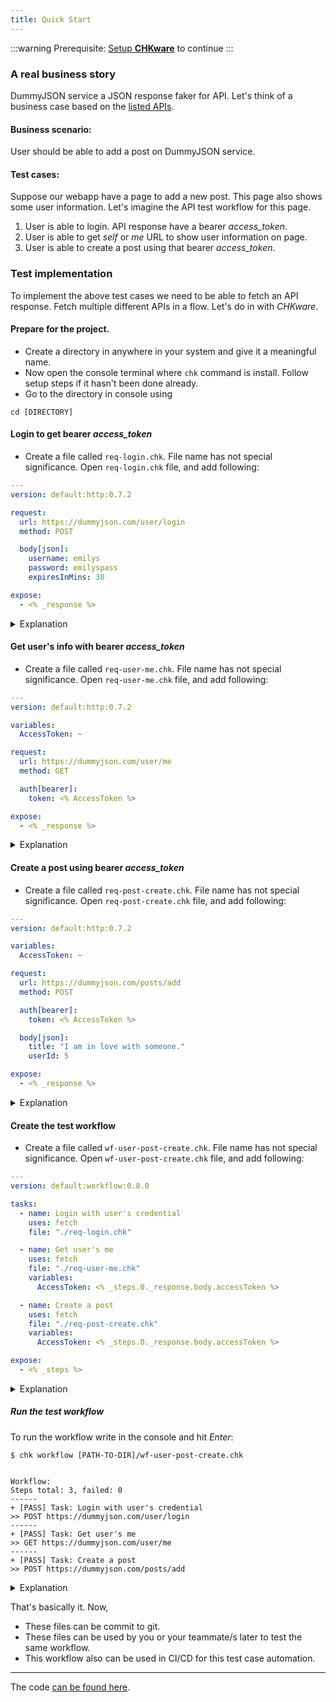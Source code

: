 ```yaml
---
title: Quick Start
---
```


:::warning
Prerequisite: [Setup **CHKware**](/docs/setup) to continue
:::

### A real business story

DummyJSON service a JSON response faker for API. Let's think of a business case based on the [listed APIs](https://dummyjson.com/docs).

#### Business scenario:

User should be able to add a post on DummyJSON service.

#### Test cases:

Suppose our webapp have a page to add a new post. This page also shows some user information. Let's imagine the API test workflow for this page.

1. User is able to login. API response have a bearer *access_token*.
2. User is able to get *self* or *me* URL to show user information on page.
3. User is able to create a post using that bearer *access_token*.

### Test implementation

To implement the above test cases we need to be able to fetch an API response. Fetch multiple different APIs in a flow. Let's do in with *CHKware*.

#### Prepare for the project.

- Create a directory in anywhere in your system and give it a meaningful name.
- Now open the console terminal where `chk` command is install. Follow setup steps if it hasn't been done already.
- Go to the directory in console using
```shell
cd [DIRECTORY]
```

#### Login to get bearer *access_token*

- Create a file called `req-login.chk`. File name has not special significance. Open `req-login.chk` file, and add following:

```yaml
---
version: default:http:0.7.2

request:
  url: https://dummyjson.com/user/login
  method: POST

  body[json]:
    username: emilys
    password: emilyspass
    expiresInMins: 30

expose:
  - <% _response %>
```

<details>
  <summary>Explanation</summary>

  This file is called *HTTP specification* or *HTTP spec* file in *CHKware*. This file holds configuration to call an URL.
  
  With `request:` node, we define what to request, and with `expose:` section we mention what to return. In this case the HTTP response body that was received.

  It is possible to use *HTTP spec* as a scriptable HTTP client.
</details>

#### Get user's info with bearer *access_token*

- Create a file called `req-user-me.chk`. File name has not special significance. Open `req-user-me.chk` file, and add following:

```yaml
---
version: default:http:0.7.2

variables:
  AccessToken: ~

request:
  url: https://dummyjson.com/user/me
  method: GET

  auth[bearer]:
    token: <% AccessToken %>

expose:
  - <% _response %>
```

<details>
  <summary>Explanation</summary>

  With this *HTTP specification* we are requesting `user/me` URL with `GET`. We are passing `bearer` auth token with the request.

  This spec. have a `variables:` node, an special way to define variables that works for this file context only. We are setting a variable called `AccessToken` with default `null`. We are using that variable in `request.auth[bearer].token`.
</details>

#### Create a post using bearer *access_token*

- Create a file called `req-post-create.chk`. File name has not special significance. Open `req-post-create.chk` file, and add following:

```yaml
---
version: default:http:0.7.2

variables:
  AccessToken: ~

request:
  url: https://dummyjson.com/posts/add
  method: POST

  auth[bearer]:
    token: <% AccessToken %>

  body[json]:
    title: "I am in love with someone."
    userId: 5

expose:
  - <% _response %>
```

<details>
  <summary>Explanation</summary>

  With this *HTTP specification* we are requesting `posts/add` URL with `POST`. We are passing `bearer` auth token with the request.

  This spec. have a `body[json]:` node. This is used to pass json data to server. This automatically adds `'application/json'` type header to the request. we are sending post title and a user id in json body.
</details>

#### Create the test workflow

- Create a file called `wf-user-post-create.chk`. File name has not special significance. Open `wf-user-post-create.chk` file, and add following:

```yaml
---
version: default:workflow:0.8.0

tasks:
  - name: Login with user's credential
    uses: fetch
    file: "./req-login.chk"

  - name: Get user's me
    uses: fetch
    file: "./req-user-me.chk"
    variables:
      AccessToken: <% _steps.0._response.body.accessToken %>

  - name: Create a post
    uses: fetch
    file: "./req-post-create.chk"
    variables:
      AccessToken: <% _steps.0._response.body.accessToken %>

expose:
  - <% _steps %>
```

<details>
  <summary>Explanation</summary>

  This file is called *Workflow specification* or *Workflow spec* file in *CHKware*. This file holds configuration to a chkware workflow. Use *Workflow specification* to make workflow using other CHKware sub commands as tasks. As you can see in the example.

  With this *Workflow specification* we are making workflow of all the tasks we created above. Here we define which task to execute after one another. Tasks are zero (0) indexed.
  
  We are passing `AccessToken` variable we got from step 0 after login to other tasks. This overwrites default values given in those corresponding files.

  Finally, we are exposing `_steps` for to show response.
</details>

##### Run the test workflow

To run the workflow write in the console and hit *Enter*:

```shell
$ chk workflow [PATH-TO-DIR]/wf-user-post-create.chk


Workflow:
Steps total: 3, failed: 0
------
+ [PASS] Task: Login with user's credential
>> POST https://dummyjson.com/user/login
------
+ [PASS] Task: Get user's me
>> GET https://dummyjson.com/user/me
------
+ [PASS] Task: Create a post
>> POST https://dummyjson.com/posts/add
```

<details>
  <summary>Explanation</summary>

  The workflow response shows how many task executed and how many of them failed (if any). with `+ [PASS]` is represents the passed tasks with a summary of what happened in that step.
</details>

That's basically it. Now,

- These files can be commit to git. 
- These files can be used by you or your teammate/s later to test the same workflow.
- This workflow also can be used in CI/CD for this test case automation.

---

The code [can be found here](#).
